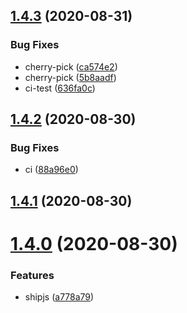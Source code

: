 ## [1.4.3](https://github.com/locona/auto-king/compare/v1.4.2...v1.4.3) (2020-08-31)


### Bug Fixes

* cherry-pick ([ca574e2](https://github.com/locona/auto-king/commit/ca574e2a2827c545412875e3bd3fc2cf1a391cbd))
* cherry-pick ([5b8aadf](https://github.com/locona/auto-king/commit/5b8aadfc38d4605d9577cb45c49d3fb5e86ddd12))
* ci-test ([636fa0c](https://github.com/locona/auto-king/commit/636fa0c1864f6520503041d2970ea9462cad9056))



## [1.4.2](https://github.com/locona/auto-king/compare/v1.4.1...v1.4.2) (2020-08-30)


### Bug Fixes

* ci ([88a96e0](https://github.com/locona/auto-king/commit/88a96e01fd942ce2f27857b2ae80aa336b41cb3d))



## [1.4.1](https://github.com/locona/auto-king/compare/v1.2.2...v1.4.1) (2020-08-30)



# [1.4.0](https://github.com/locona/auto-king/compare/v1.2.2...v1.4.0) (2020-08-30)


### Features

* shipjs ([a778a79](https://github.com/locona/auto-king/commit/a778a794416d64c40f680f0b0570e4bac08ca013))



